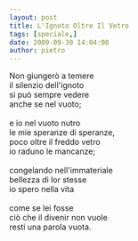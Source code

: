 ```yaml
---
layout: post
title: L'Ignoto Oltre Il Vetro
tags: [speciale,]
date: 2009-09-30 14:04:00
author: pietro
---
```

Non giungerò a temere<br/>il silenzio dell'ignoto<br/>si può sempre vedere<br/>anche se nel vuoto;<br/><br/>e io nel vuoto nutro<br/>le mie speranze di speranze,<br/>poco oltre il freddo vetro<br/>io raduno le mancanze;<br/><br/>congelando nell'immateriale<br/>bellezza di lor stesse<br/>io spero nella vita<br/><br/>come se lei fosse<br/>ciò che il divenir non vuole<br/>resti una parola vuota.
